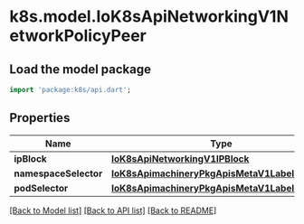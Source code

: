 # k8s.model.IoK8sApiNetworkingV1NetworkPolicyPeer

## Load the model package
```dart
import 'package:k8s/api.dart';
```

## Properties
Name | Type | Description | Notes
------------ | ------------- | ------------- | -------------
**ipBlock** | [**IoK8sApiNetworkingV1IPBlock**](IoK8sApiNetworkingV1IPBlock.md) |  | [optional] 
**namespaceSelector** | [**IoK8sApimachineryPkgApisMetaV1LabelSelector**](IoK8sApimachineryPkgApisMetaV1LabelSelector.md) |  | [optional] 
**podSelector** | [**IoK8sApimachineryPkgApisMetaV1LabelSelector**](IoK8sApimachineryPkgApisMetaV1LabelSelector.md) |  | [optional] 

[[Back to Model list]](../README.md#documentation-for-models) [[Back to API list]](../README.md#documentation-for-api-endpoints) [[Back to README]](../README.md)


